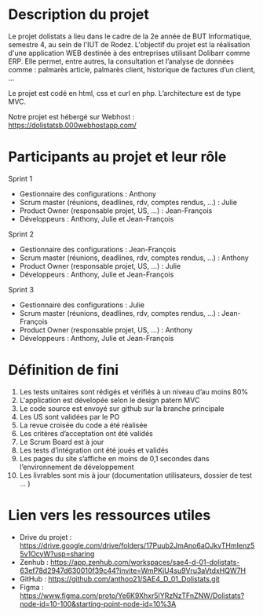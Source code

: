 # Description du projet
Le projet dolistats a lieu dans le cadre de la 2e année de BUT Informatique, semestre 4, au sein de l'IUT de Rodez.
L'objectif du projet est la réalisation d'une application WEB destinée à des entreprises utilisant Dolibarr comme ERP. Elle permet, entre autres, la consultation et l’analyse de données comme : palmarès article, palmarès client, historique de factures d’un client, …

Le projet est codé en html, css et curl en php. L’architecture est de type MVC.

Notre projet est hébergé sur Webhost : https://dolistatsb.000webhostapp.com/

# Participants au projet et leur rôle
Sprint 1
- Gestionnaire des configurations : Anthony
- Scrum master (réunions, deadlines, rdv, comptes rendus, …) : Julie
- Product Owner (responsable projet, US, …) : Jean-François
- Développeurs : Anthony, Julie et Jean-François

Sprint 2
- Gestionnaire des configurations : Jean-François
- Scrum master (réunions, deadlines, rdv, comptes rendus, …) : Anthony
- Product Owner (responsable projet, US, …) : Julie
- Développeurs : Anthony, Julie et Jean-François

Sprint 3
- Gestionnaire des configurations : Julie
- Scrum master (réunions, deadlines, rdv, comptes rendus, …) : Jean-François
- Product Owner (responsable projet, US, …) : Anthony
- Développeurs : Anthony, Julie et Jean-François


# Définition de fini

1. Les tests unitaires sont rédigés et vérifiés à un niveau d’au moins 80%
2. L'application est dévelopée selon le design patern MVC
3. Le code source est envoyé sur github sur la branche principale
4. Les US sont validées par le PO
5. La revue croisée du code a été réalisée
6. Les critères d’acceptation ont été validés
7. Le Scrum Board est à jour
8. Les tests d’intégration ont été joués et validés
9. Les pages du site s’affiche en moins de 0,1 secondes dans l’environnement de développement
10. Les livrables sont mis à jour (documentation utilisateurs, dossier de test ... )

# Lien vers les ressources utiles
- Drive du projet : https://drive.google.com/drive/folders/17Puub2JmAno6aOJkvTHmIenz55v1OcyW?usp=sharing
- Zenhub : https://app.zenhub.com/workspaces/sae4-d-01-dolistats-63ef78d2947d630010f39c44?invite=WmPKjU4su9Vru3aVtdxHQW7H
- GitHub : https://github.com/anthoo21/SAE4_D_01_Dolistats.git
- Figma : https://www.figma.com/proto/Ye6K9Xhxr5IYRzNzTFnZNW/Dolistats?node-id=10-100&starting-point-node-id=10%3A
